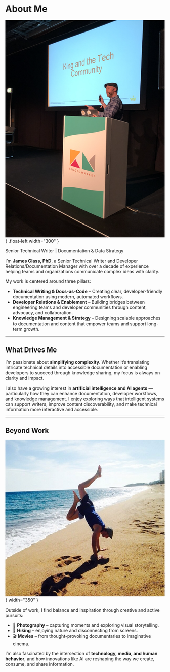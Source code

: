 # About Me

![A talk!](../assets/james2.png){ .float-left width="300" }

Senior Technical Writer | Documentation & Data Strategy

I’m **James Glass, PhD**, a Senior Technical Writer and Developer Relations/Documentation Manager with over a decade of experience helping teams and organizations communicate complex ideas with clarity.  

My work is centered around three pillars:  

- **Technical Writing & Docs-as-Code** – Creating clear, developer-friendly documentation using modern, automated workflows.  
- **Developer Relations & Enablement** – Building bridges between engineering teams and developer communities through content, advocacy, and collaboration.  
- **Knowledge Management & Strategy** – Designing scalable approaches to documentation and content that empower teams and support long-term growth.  

<div class="clearfix"></div>

---

## What Drives Me

I’m passionate about **simplifying complexity**. Whether it’s translating intricate technical details into accessible documentation or enabling developers to succeed through knowledge sharing, my focus is always on clarity and impact.  

I also have a growing interest in **artificial intelligence and AI agents** — particularly how they can enhance documentation, developer workflows, and knowledge management. I enjoy exploring ways that intelligent systems can support writers, improve content discoverability, and make technical information more interactive and accessible.  

---

## Beyond Work

![beach1](../assets/beach1.png){ width="350" }  

Outside of work, I find balance and inspiration through creative and active pursuits:  

- 📸 **Photography** – capturing moments and exploring visual storytelling.  
- 🥾 **Hiking** – enjoying nature and disconnecting from screens.  
- 🎬 **Movies** – from thought-provoking documentaries to imaginative cinema.  

I’m also fascinated by the intersection of **technology, media, and human behavior**, and how innovations like AI are reshaping the way we create, consume, and share information.  
